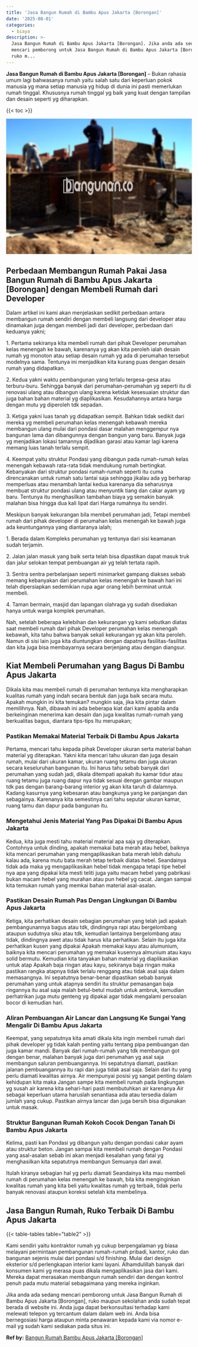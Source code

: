 ```yaml
---
title: 'Jasa Bangun Rumah di Bambu Apus Jakarta [Borongan]'
date: '2025-08-01'
categories:
  - biaya
description: >-
  Jasa Bangun Rumah di Bambu Apus Jakarta [Borongan]. Jika anda ada sedang
  mencari pemborong untuk Jasa Bangun Rumah di Bambu Apus Jakarta [Borongan],
  ruko m...
---
```


**Jasa Bangun Rumah di Bambu Apus Jakarta \[Borongan\]** – Bukan rahasia umum lagi bahwasanya rumah yaitu salah satu dari keperluan pokok manusia yg mana setiap manusia yg hidup di dunia ini pasti memerlukan rumah tinggal. Khususnya rumah tinggal yg baik yang kuat dengan tampilan dan desain seperti yg diharapkan.

{{< toc >}}

![Jasa Bangun Rumah di Bambu Apus Jakarta [Borongan]](/images/borong-bangunan-20.png)

## Perbedaan Membangun Rumah Pakai Jasa Bangun Rumah di Bambu Apus Jakarta \[Borongan\] dengan Membeli Rumah dari Developer

Dalam artikel ini kami akan menjelaskan sedikit perbedaan antara membangun rumah sendiri dengan membeli langsung dari developer atau dinamakan juga dengan membeli jadi dari developer, perbedaan dari keduanya yakni;

1\. Pertama sekiranya kita membeli rumah dari pihak Developer perumahan kelas menengah ke bawah, karenanya yg akan kita peroleh ialah desain rumah yg monoton atau setiap desain rumah yg ada di perumahan tersebut modelnya sama. Tentunya ini menjadikan kita kurang puas dengan desain rumah yang didapatkan.

2\. Kedua yakni waktu pembangunan yang terlalu tergesa-gesa atau terburu-buru. Sehingga banyak dari perumahan-perumahan yg seperti itu di renovasi ulang atau dibangun ulang karena ketidak kesesuaian struktur dan juga bahan bahan material yg diaplikasikan. Kesudahannya antara harga dengan mutu yg diperoleh tdk sepadan.

3\. Ketiga yakni luas tanah yg didapatkan sempit. Bahkan tidak sedikit dari mereka yg membeli perumahan kelas menengah kebawah mereka membangun ulang mulai dari pondasi dasar malahan menggempur nya bangunan lama dan dibangunnya dengan bangun yang baru. Banyak juga yg menjadikan lokasi tamannya dijadikan garasi atau kamar lagi karena memang luas tanah terlalu sempit.

4\. Keempat yaitu struktur Pondasi yang dibangun pada rumah-rumah kelas menengah kebawah rata-rata tidak mendukung rumah bertingkat. Kebanyakan dari struktur pondasi rumah-rumah seperti itu cuma direncanakan untuk rumah satu lantai saja sehingga jikalau ada yg berharap memperluas atau menambah lantai kedua karenanya dia seharusnya membuat struktur pondasi ulang atau menyuntik tiang dan cakar ayam yg baru. Tentunya itu menghasilkan tambahan biaya yg semakin banyak malahan bisa hingga dua kali lipat dari Harga rumahnya itu sendiri.

Meskipun banyak kekurangan bila membeli perumahan jadi, Tetapi membeli rumah dari pihak developer di perumahan kelas menengah ke bawah juga ada keuntungannya yang diantaranya ialah;

1\. Berada dalam Kompleks perumahan yg tentunya dari sisi keamanan sudah terjamin.

2\. Jalan jalan masuk yang baik serta telah bisa dipastikan dapat masuk truk dan jalur selokan tempat pembuangan air yg telah tertata rapih.

3\. Sentra sentra perbelanjaan seperti minimarket gampang diakses sebab memang kebanyakan dari perumahan kelas menengah ke bawah hari ini telah dipersiapkan sedemikian rupa agar orang lebih berminat untuk membeli.

4\. Taman bermain, masjid dan lapangan olahraga yg sudah disediakan hanya untuk warga komplek perumahan.

Nah, setelah beberapa kelebihan dan kekurangan yg kami sebutkan diatas saat membeli rumah dari pihak Developer perumahan kelas menengah kebawah, kita tahu bahwa banyak sekali kekurangan yg akan kita peroleh. Namun di sisi lain juga kita diuntungkan dengan dapatnya fasilitas-fasilitas dan kita juga bisa membayarnya secara berjenjang atau dengan diangsur.

## Kiat Membeli Perumahan yang Bagus Di Bambu Apus Jakarta

Dikala kita mau membeli rumah di perumahan tentunya kita mengharapkan kualitas rumah yang indah secara bentuk dan juga baik secara mutu. Apakah mungkin ini kita temukan? mungkin saja, jika kita pintar dalam memilihnya. Nah, dibawah ini ada beberapa kiat dari kami apabila anda berkeinginan menerima kan desain dan juga kwalitas rumah-rumah yang berkualitas bagus, diantara tips-tips Itu merupakan;

### Pastikan Memakai Material Terbaik Di Bambu Apus Jakarta

Pertama, mencari tahu kepada pihak Developer ukuran serta material bahan material yg diterapkan. Yakni kita mencari tahu ukuran dan juga desain rumah, mulai dari ukuran kamar, ukuran ruang tetamu dan juga ukuran secara keseluruhan bangunan itu. Ini harus tahu sebab banyak dari perumahan yang sudah jadi, dikala ditempati apakah itu kamar tidur atau ruang tetamu juga ruang dapur nya tidak sesuai dengan gambar maupun tdk pas dengan barang-barang interior yg akan kita taruh di dalamnya. Kadang kasurnya yang kebesaran atau bangkunya yang ke panjangan dan sebagainya. Karenanya kita semestinya cari tahu seputar ukuran kamar, ruang tamu dan dapur pada bangunan itu.

### Mengetahui Jenis Material Yang Pas Dipakai Di Bambu Apus Jakarta

Kedua, kita juga mesti tahu material material apa saja yg diterapkan. Contohnya untuk dinding, apakah memakai bata merah atau hebel, baiknya kita mencari perumahan yang mengaplikasikan bata merah lebih dahulu kalau ada, karena mutu bata merah tetap terbaik diatas hebel. Seandainya tidak ada maka yg mengaplikasikan hebel tidak mengapa tetapi tipe hebel nya apa yang dipakai kita mesti teliti juga yaitu macam hebel yang pabrikasi bukan macam hebel yang murahan atau pun hebel yg cacat. Jangan sampai kita temukan rumah yang memkai bahan material asal-asalan.

### Pastikan Desain Rumah Pas Dengan Lingkungan Di Bambu Apus Jakarta

Ketiga, kita perhatikan desain sebagian perumahan yang telah jadi apakah pembangunannya bagus atau tdk, dindingnya rapi atau bergelombang ataupun sudutnya siku atau tdk, kemudian lantainya bergelombang atau tidak, dindingnya awet atau tidak harus kita perhatikan. Selain itu juga kita perhatikan kusen yang dipakai Apakah memakai kayu atau alumunium, baiknya kita mencari perumahan yg memakai kusennya almunium atau kayu solid bermutu. Kemudian kita tanyakan bahan material yg diaplikasikan untuk atap Apakah baja ringan atau kayu, sekiranya baja ringan maka pastikan rangka atapnya tidak terlalu renggang atau tidak asal saja dalam memasangnya. Ini sepatutnya benar-benar dipastikan sebab banyak perumahan yang untuk atapnya sendiri itu struktur pemasangan baja ringannya itu asal saja malah betul-betul mudah untuk ambruk, kemudian perhatrikan juga mutu genteng yg dipakai agar tidak mengalami persoalan bocor di kemudian hari.

### Aliran Pembuangan Air Lancar dan Langsung Ke Sungai Yang Mengalir Di Bambu Apus Jakarta

Keempat, yang sepatutnya kita amati dikala kita ingin membeli rumah dari pihak developer yg tidak kalah penting yaitu tentang pipa pembuangan dan juga kamar mandi. Banyak dari rumah-rumah yang tdk membangun got dengan benar, malahan banyak juga dari perumahan yg asal saja membangun saluran pembuangannya. Ini sepatutnya diamati, pastikan jalanan pembuangannya itu rapi dan juga tidak asal saja. Selain dari itu yang perlu diamati kwalitas airnya. Air mempunyai posisi yg sangat penting dalam kehidupan kita maka Jangan sampe kita membeli rumah pada lingkungan yg susah air karena kita sehari-hari pasti membutuhkan air karenanya Air sebagai keperluan utama haruslah senantiasa ada atau tersedia dalam jumlah yang cukup. Pastikan airnya lancar dan juga bersih bisa digunakan untuk masak.

### Struktur Bangunan Rumah Kokoh Cocok Dengan Tanah Di Bambu Apus Jakarta

Kelima, pasti kan Pondasi yg dibangun yaitu dengan pondasi cakar ayam atau struktur beton. Jangan sampai kita membeli rumah dengan Pondasi yang asal-asalan sebab ini akan menjadi kesalahan yang fatal yg menghasilkan kita sepatutnya membangun Semuanya dari awal.

Itulah kiranya sebagian hal yg perlu diamati Seandainya kita mau membeli rumah di perumahan kelas menengah ke bawah, bila kita menginginkan kwalitas rumah yang kita beli yaitu kwalitas rumah yg terbaik, tidak perlu banyak renovasi ataupun koreksi setelah kita membelinya.

## Jasa Bangun Rumah, Ruko Terbaik Di Bambu Apus Jakarta

{{< table-tables table="table2" >}}

Kami sendiri yaitu kontraktor rumah yg cukup berpengalaman yg biasa melayani permintaan pembangunan rumah-rumah pribadi, kantor, ruko dan bangunan sejenis mulai dari pondasi s/d finishing. Mulai dari design eksterior s/d perlengkapan interior kami layani. Alhamdulillah banyak dari konsumen kami yg merasa puas dikala mengaplikasikan jasa dari kami. Mereka dapat merasakan membangun rumah sendiri dan dengan kontrol penuh pada mutu material sebagaimana yang mereka inginkan.

Jika anda ada sedang mencari pemborong untuk Jasa Bangun Rumah di Bambu Apus Jakarta \[Borongan\], ruko maupun sekolahan anda sudah tepat berada di website ini. Anda juga dapat berkonsultasi terhadap kami melewati telepon yg tercantum dalam dalam web ini. Anda bisa bernegosiasi harga ataupun minta penawaran kepada kami via nomor e-mail yg sudah kami sediakan pada situs ini.

**Ref by:** [Bangun Rumah Bambu Apus Jakarta [Borongan]](https://id.wikipedia.org/wiki/Bangun)
